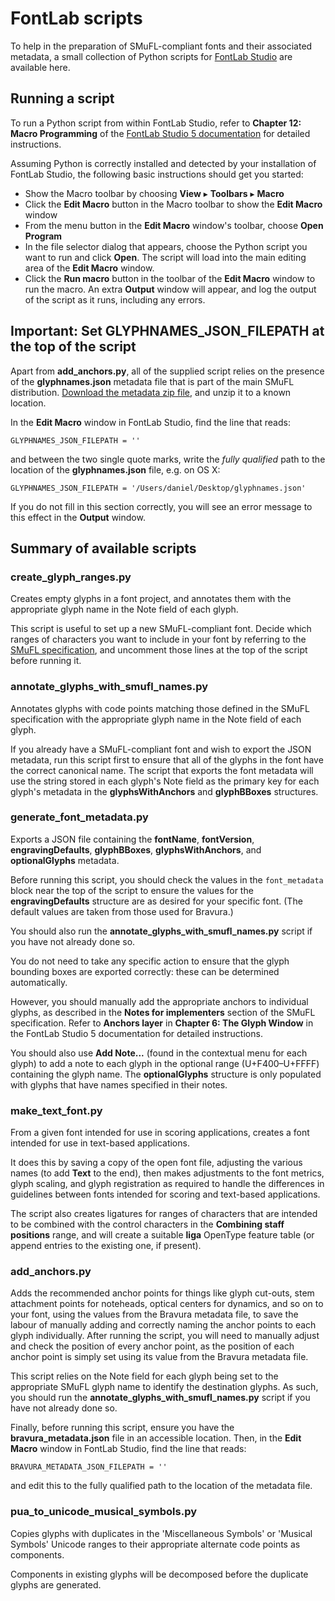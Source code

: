 # FontLab scripts
To help in the preparation of SMuFL-compliant fonts and their associated metadata, a small collection of Python scripts for [FontLab Studio](http://www.fontlab.com/font-editor/fontlab-studio/) are available here.

## Running a script
To run a Python script from within FontLab Studio, refer to **Chapter 12: Macro Programming** of the [FontLab Studio 5 documentation](http://www.fontlab.com/font-editor/fontlab-studio/download-fontlab-studio/) for detailed instructions.

Assuming Python is correctly installed and detected by your installation of FontLab Studio, the following basic instructions should get you started:

* Show the Macro toolbar by choosing **View** ▸ **Toolbars** ▸ **Macro**
* Click the **Edit Macro** button in the Macro toolbar to show the **Edit Macro** window
* From the menu button in the **Edit Macro** window's toolbar, choose **Open Program**
* In the file selector dialog that appears, choose the Python script you want to run and click **Open**. The script will load into the main editing area of the **Edit Macro** window.
* Click the **Run macro** button in the toolbar of the **Edit Macro** window to run the macro. An extra **Output** window will appear, and log the output of the script as it runs, including any errors.

## Important: Set GLYPHNAMES\_JSON\_FILEPATH at the top of the script
Apart from **add_anchors.py**, all of the supplied script relies on the presence of the **glyphnames.json** metadata file that is part of the main SMuFL distribution. [Download the metadata zip file](http://www.smufl.org/download/), and unzip it to a known location.

In the **Edit Macro** window in FontLab Studio, find the line that reads:

```
GLYPHNAMES_JSON_FILEPATH = ''
```

and between the two single quote marks, write the *fully qualified* path to the location of the **glyphnames.json** file, e.g. on OS X:

```
GLYPHNAMES_JSON_FILEPATH = '/Users/daniel/Desktop/glyphnames.json'
```

If you do not fill in this section correctly, you will see an error message to this effect in the **Output** window.

## Summary of available scripts

### create_glyph_ranges.py
Creates empty glyphs in a font project, and annotates them with the appropriate glyph name in the Note field of each glyph.

This script is useful to set up a new SMuFL-compliant font. Decide which ranges of characters you want to include in your font by referring to the [SMuFL specification](http://www.smufl.org/browse), and uncomment those lines at the top of the script before running it.

### annotate_glyphs_with_smufl_names.py
Annotates glyphs with code points matching those defined in the SMuFL specification with the appropriate glyph name in the Note field of each glyph.

If you already have a SMuFL-compliant font and wish to export the JSON metadata, run this script first to ensure that all of the glyphs in the font have the correct canonical name. The script that exports the font metadata will use the string stored in each glyph's Note field as the primary key for each glyph's metadata in the **glyphsWithAnchors** and **glyphBBoxes** structures.

### generate_font_metadata.py
Exports a JSON file containing the **fontName**, **fontVersion**, **engravingDefaults**, **glyphBBoxes**, **glyphsWithAnchors**, and **optionalGlyphs** metadata.

Before running this script, you should check the values in the `font_metadata` block near the top of the script to ensure the values for the **engravingDefaults** structure are as desired for your specific font. (The default values are taken from those used for Bravura.)

You should also run the **annotate_glyphs_with_smufl_names.py** script if you have not already done so.

You do not need to take any specific action to ensure that the glyph bounding boxes are exported correctly: these can be determined automatically.

However, you should manually add the appropriate anchors to individual glyphs, as described in the **Notes for implementers** section of the SMuFL specification. Refer to **Anchors layer** in **Chapter 6: The Glyph Window** in the FontLab Studio 5 documentation for detailed instructions.

You should also use **Add Note...** (found in the contextual menu for each glyph) to add a note to each glyph in the optional range (U+F400–U+FFFF) containing the glyph name. The **optionalGlyphs** structure is only populated with glyphs that have names specified in their notes.

### make_text_font.py
From a given font intended for use in scoring applications, creates a font intended for use in text-based applications.

It does this by saving a copy of the open font file, adjusting the various names (to add **Text** to the end), then makes adjustments to the font metrics, glyph scaling, and glyph registration as required to handle the differences in guidelines between fonts intended for scoring and text-based applications.

The script also creates ligatures for ranges of characters that are intended to be combined with the control characters in the **Combining staff positions** range, and will create a suitable **liga** OpenType feature table (or append entries to the existing one, if present).

### add_anchors.py
Adds the recommended anchor points for things like glyph cut-outs, stem attachment points for noteheads, optical centers for dynamics, and so on to your font, using the values from the Bravura metadata file, to save the labour of manually adding and correctly naming the anchor points to each glyph individually. After running the script, you will need to manually adjust and check the position of every anchor point, as the position of each anchor point is simply set using its value from the Bravura metadata file.

This script relies on the Note field for each glyph being set to the appropriate SMuFL glyph name to identify the destination glyphs. As such, you should run the **annotate_glyphs_with_smufl_names.py** script if you have not already done so.

Finally, before running this script, ensure you have the **bravura_metadata.json** file in an accessible location. Then, in the **Edit Macro** window in FontLab Studio, find the line that reads:

```
BRAVURA_METADATA_JSON_FILEPATH = ''
```

and edit this to the fully qualified path to the location of the metadata file.

### pua_to_unicode_musical_symbols.py
Copies glyphs with duplicates in the 'Miscellaneous Symbols' or 'Musical Symbols' Unicode ranges to their appropriate alternate code points as components.

Components in existing glyphs will be decomposed before the duplicate glyphs are generated.